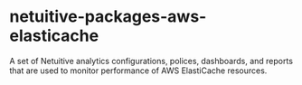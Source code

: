 # netuitive-packages-aws-elasticache
A set of Netuitive analytics configurations, polices, dashboards, and reports that are used to monitor performance of AWS ElastiCache resources.
